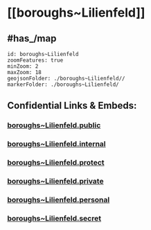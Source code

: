 # [[boroughs~Lilienfeld]] 

## #has_/map  



```leaflet
id: boroughs~Lilienfeld
zoomFeatures: true 
minZoom: 2 
maxZoom: 18
geojsonFolder: ./boroughs~Lilienfeld//
markerFolder: ./boroughs~Lilienfeld/
```




## Confidential Links & Embeds: 

### [boroughs~Lilienfeld.public](/_public/\Earth\Continent\Europe\Europe~Central\Austria\Austrias_States\Niederösterreich\counties~NÖ\Lilienfeld\cities~Lilienfeld\Lilienfeld-cityboroughs~Lilienfeld.public.md) 

### [boroughs~Lilienfeld.internal](/_internal/\Earth\Continent\Europe\Europe~Central\Austria\Austrias_States\Niederösterreich\counties~NÖ\Lilienfeld\cities~Lilienfeld\Lilienfeld-cityboroughs~Lilienfeld.internal.md) 

### [boroughs~Lilienfeld.protect](/_protect/\Earth\Continent\Europe\Europe~Central\Austria\Austrias_States\Niederösterreich\counties~NÖ\Lilienfeld\cities~Lilienfeld\Lilienfeld-cityboroughs~Lilienfeld.protect.md) 

### [boroughs~Lilienfeld.private](/_private/\Earth\Continent\Europe\Europe~Central\Austria\Austrias_States\Niederösterreich\counties~NÖ\Lilienfeld\cities~Lilienfeld\Lilienfeld-cityboroughs~Lilienfeld.private.md) 

### [boroughs~Lilienfeld.personal](/_personal/\Earth\Continent\Europe\Europe~Central\Austria\Austrias_States\Niederösterreich\counties~NÖ\Lilienfeld\cities~Lilienfeld\Lilienfeld-cityboroughs~Lilienfeld.personal.md) 

### [boroughs~Lilienfeld.secret](/_secret/\Earth\Continent\Europe\Europe~Central\Austria\Austrias_States\Niederösterreich\counties~NÖ\Lilienfeld\cities~Lilienfeld\Lilienfeld-cityboroughs~Lilienfeld.secret.md)

